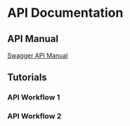 # API Documentation
<!-- Replace all of the titles with relevant titles -->

## API Manual
<!-- Link to Swagger Generated Site -->

[Swagger API Manual]()

## Tutorials
<!-- Example workflows using API calls -->

### API Workflow 1

### API Workflow 2
